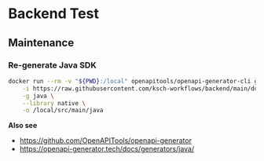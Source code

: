 # Backend Test

## Maintenance

### Re-generate Java SDK

```sh
docker run --rm -v "${PWD}:/local" openapitools/openapi-generator-cli generate \
    -i https://raw.githubusercontent.com/ksch-workflows/backend/main/docs/openapi.yml \
    -g java \
    --library native \
    -o /local/src/main/java
```

**Also see**

- https://github.com/OpenAPITools/openapi-generator
- https://openapi-generator.tech/docs/generators/java/
